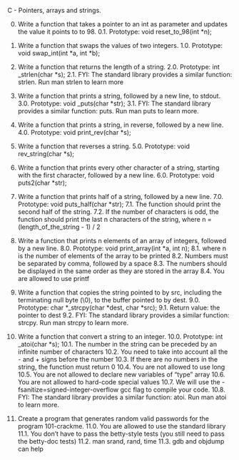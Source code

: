 C - Pointers, arrays and strings.

0. Write a function that takes a pointer to an int as parameter and updates the value it points to to 98.
	0.1. Prototype: void reset_to_98(int *n);

1. Write a function that swaps the values of two integers.
	1.0. Prototype: void swap_int(int *a, int *b);

2. Write a function that returns the length of a string.
	2.0. Prototype: int _strlen(char *s);
	2.1. FYI: The standard library provides a similar function: strlen. Run man strlen to learn more

3. Write a function that prints a string, followed by a new line, to stdout.
	3.0. Prototype: void _puts(char *str);
	3.1. FYI: The standard library provides a similar function: puts. Run man puts to learn more.

4. Write a function that prints a string, in reverse, followed by a new line.
	4.0. Prototype: void print_rev(char *s);

5. Write a function that reverses a string.
	5.0. Prototype: void rev_string(char *s);

6. Write a function that prints every other character of a string, starting with the first character, followed by a new line.
	6.0. Prototype: void puts2(char *str);

7. Write a function that prints half of a string, followed by a new line.
	7.0. Prototype: void puts_half(char *str);
	7.1. The function should print the second half of the string.
	7.2. If the number of characters is odd, the function should print the last n characters of the string, 
		where n = (length_of_the_string - 1) / 2

8. Write a function that prints n elements of an array of integers, followed by a new line.
	8.0. Prototype: void print_array(int *a, int n);
	8.1. where n is the number of elements of the array to be printed
	8.2. Numbers must be separated by comma, followed by a space
	8.3. The numbers should be displayed in the same order as they are stored in the array
	8.4. You are allowed to use printf

9. Write a function that copies the string pointed to by src, including the terminating null byte (\0), 
	to the buffer pointed to by dest.
	9.0. Prototype: char *_strcpy(char *dest, char *src);
	9.1. Return value: the pointer to dest
	9.2. FYI: The standard library provides a similar function: strcpy. Run man strcpy to learn more.

10. Write a function that convert a string to an integer.
	10.0. Prototype: int _atoi(char *s);
	10.1. The number in the string can be preceded by an infinite number of characters
	10.2. You need to take into account all the - and + signs before the number
	10.3. If there are no numbers in the string, the function must return 0
	10.4. You are not allowed to use long
	10.5. You are not allowed to declare new variables of “type” array
	10.6. You are not allowed to hard-code special values
	10.7. We will use the -fsanitize=signed-integer-overflow gcc flag to compile your code.
	10.8. FYI: The standard library provides a similar function: atoi. Run man atoi to learn more.

11. Create a program that generates random valid passwords for the program 101-crackme.
	11.0. You are allowed to use the standard library
	11.1. You don’t have to pass the betty-style tests (you still need to pass the betty-doc tests)
	11.2. man srand, rand, time
	11.3. gdb and objdump can help


































